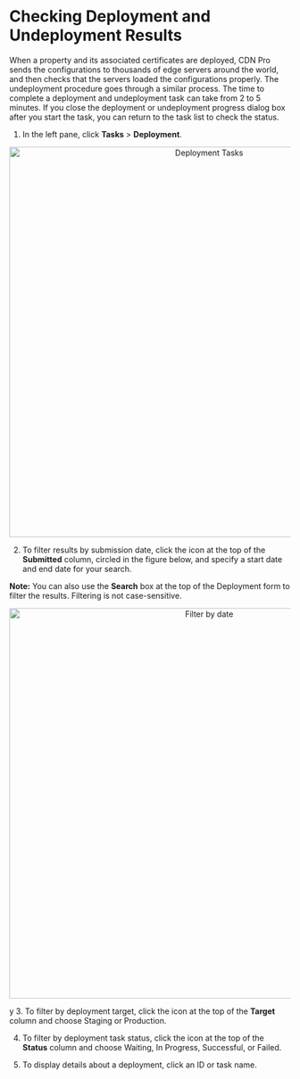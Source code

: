 <!--?xml version="1.0" encoding="utf-8"?-->

# Checking Deployment and Undeployment Results

When a property and its associated certificates are deployed, CDN Pro sends the configurations to thousands of edge servers around the world, and then checks that the servers loaded the configurations properly. The undeployment procedure goes through a similar process. The time to complete a deployment and undeployment task can take from 2 to 5 minutes. If you close the deployment or undeployment progress dialog box after you start the task, you can return to the task list to check the status.

1. In the left pane, click **Tasks** > **Deployment**.

<p align="center"><img src="/docs/resources/images/tasks/tasks-deployment.png" alt="Deployment Tasks" width="700"></p>
 
2. To filter results by submission date, click the icon at the top of the <b>Submitted</b> column, circled in the figure below, and specify a start date and end date for your search.

**Note:** You can also use the **Search** box at the top of the Deployment form to filter the results. Filtering is not case-sensitive.

<p align="center"><img src="/docs/resources/images/tasks/validation_time_range_filter.png" alt="Filter by date" width="700"></p>

y
3. To filter by deployment target, click the icon at the top of the **Target** column and choose Staging or Production.

4. To filter by deployment task status, click the icon at the top of the **Status** column and choose Waiting, In Progress, Successful, or Failed.

5. To display details about a deployment, click an ID or task name.


